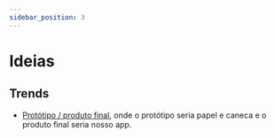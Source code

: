 ```yaml
---
sidebar_position: 3
---
```


# Ideias

## Trends

- [Protótipo / produto final](https://www.instagram.com/reel/C1AVxrjPEl5/), onde o protótipo seria papel e caneca e o produto final seria nosso app.
